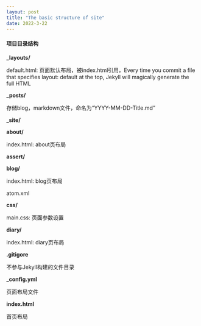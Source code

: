 ```yaml
---
layout: post
title: "The basic structure of site"
date: 2022-3-22
---
```


#### 项目目录结构

**_layouts/**

default.html: 页面默认布局，被index.html引用，Every time you commit a file that specifies layout: default at the top, Jekyll will magically generate the full HTML 

**_posts/**

存储blog，markdown文件，命名为“YYYY-MM-DD-Title.md”

**_site/**

**about/** 

index.html: about页布局

**assert/**

**blog/**

index.html: blog页布局

atom.xml

**css/**

main.css: 页面参数设置

**diary/**

index.html: diary页布局

**.gitigore** 

不参与Jekyll构建的文件目录

**_config.yml** 

页面布局文件

**index.html** 

首页布局
